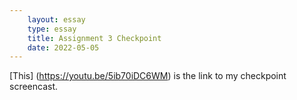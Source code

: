 ```yaml
---
    layout: essay
    type: essay
    title: Assignment 3 Checkpoint
    date: 2022-05-05
---
```


[This] (https://youtu.be/5ib70iDC6WM) is the link to my checkpoint screencast. 